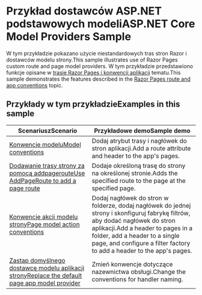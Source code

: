 # <a name="aspnet-core-model-providers-sample"></a><span data-ttu-id="3009f-101">Przykład dostawców ASP.NET podstawowych modeli</span><span class="sxs-lookup"><span data-stu-id="3009f-101">ASP.NET Core Model Providers Sample</span></span>

<span data-ttu-id="3009f-102">W tym przykładzie pokazano użycie niestandardowych tras stron Razor i dostawców modelu strony.</span><span class="sxs-lookup"><span data-stu-id="3009f-102">This sample illustrates use of Razor Pages custom route and page model providers.</span></span> <span data-ttu-id="3009f-103">W tym przykładzie przedstawiono funkcje opisane w [trasie Razor Pages i konwencji aplikacji](https://docs.microsoft.com/aspnet/core/razor-pages/razor-pages-convention-features) tematu.</span><span class="sxs-lookup"><span data-stu-id="3009f-103">This sample demonstrates the features described in the [Razor Pages route and app conventions](https://docs.microsoft.com/aspnet/core/razor-pages/razor-pages-convention-features) topic.</span></span>

## <a name="examples-in-this-sample"></a><span data-ttu-id="3009f-104">Przykłady w tym przykładzie</span><span class="sxs-lookup"><span data-stu-id="3009f-104">Examples in this sample</span></span>

| <span data-ttu-id="3009f-105">Scenariusz</span><span class="sxs-lookup"><span data-stu-id="3009f-105">Scenario</span></span> | <span data-ttu-id="3009f-106">Przykładowe demo</span><span class="sxs-lookup"><span data-stu-id="3009f-106">Sample demo</span></span> |
| -------- | ----------- |
| [<span data-ttu-id="3009f-107">Konwencje modelu</span><span class="sxs-lookup"><span data-stu-id="3009f-107">Model conventions</span></span>](https://docs.microsoft.com/aspnet/core/razor-pages/razor-pages-conventions#model-conventions) | <span data-ttu-id="3009f-108">Dodaj atrybut trasy i nagłówek do stron aplikacji.</span><span class="sxs-lookup"><span data-stu-id="3009f-108">Add a route attribute and header to the app's pages.</span></span> |
| [<span data-ttu-id="3009f-109">Dodawanie trasy strony za pomocą addpageroute</span><span class="sxs-lookup"><span data-stu-id="3009f-109">Use AddPageRoute to add a page route</span></span>](https://docs.microsoft.com/aspnet/core/razor-pages/razor-pages-conventions#configure-a-page-route) | <span data-ttu-id="3009f-110">Dodaje określoną trasę do strony na określonej stronie.</span><span class="sxs-lookup"><span data-stu-id="3009f-110">Adds the specified route to the page at the specified page.</span></span> |
| [<span data-ttu-id="3009f-111">Konwencje akcji modelu strony</span><span class="sxs-lookup"><span data-stu-id="3009f-111">Page model action conventions</span></span>](https://docs.microsoft.com/aspnet/core/razor-pages/razor-pages-conventions#page-model-action-conventions) | <span data-ttu-id="3009f-112">Dodaj nagłówek do stron w folderze, dodaj nagłówek do jednej strony i skonfiguruj fabrykę filtrów, aby dodać nagłówek do stron aplikacji.</span><span class="sxs-lookup"><span data-stu-id="3009f-112">Add a header to pages in a folder, add a header to a single page, and configure a filter factory to add a header to the app's pages.</span></span> |
| [<span data-ttu-id="3009f-113">Zastąp domyślnego dostawcę modelu aplikacji strony</span><span class="sxs-lookup"><span data-stu-id="3009f-113">Replace the default page app model provider</span></span>](https://docs.microsoft.com/aspnet/core/razor-pages/razor-pages-conventions#replace-the-default-page-app-model-provider) | <span data-ttu-id="3009f-114">Zmień konwencje dotyczące nazewnictwa obsługi.</span><span class="sxs-lookup"><span data-stu-id="3009f-114">Change the conventions for handler naming.</span></span> |
